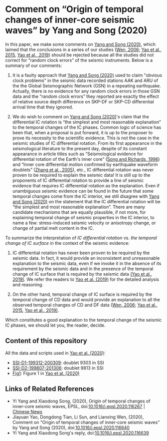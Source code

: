 # Comment on “Origin of temporal changes of inner-core seismic waves” by Yang and Song (2020)

In this paper, we make some comments on [Yang and Song (2020)](https://doi.org/10.1016/j.epsl.2020.116267), which laimed that the conclusions in a series of our studies ([Wen, 2006](https://doi.org/10.1126/science.1131692); [Yao et al., 2015](https://doi.org/10.1002/2015JB012339), [Yao et al., 2019](https://doi.org/10.1029/2019jb017532)) should be rejected because all the studies did not correct for “random clock errors” of the seismic instruments. Below is a summary of our comments:

1. It is a faulty approach that [Yang and Song (2020)](https://doi.org/10.1016/j.epsl.2020.116267) used to claim "obvious clock problems" in the seismic data recorded stations AAK and ARU of the the Global Seismographic Network (GSN) in a repeating earthquake. Actually, there is no evidence for any random clock errors in those GSN data and the “random clock errors” they reported are exactly the effect of relative source depth difference on SKP-DF or SKP-CD differential arrival time that they ignored.

2. We do wish to comment on [Yang and Song (2020)](https://doi.org/10.1016/j.epsl.2020.116267)'s claim that the differential IC rotation is “the simplest and most reasonable explanation” to the temporal changes of the IC phases. Common logic of science has been that, when a proposal is put forward, it is up to the proposer to prove its necessity to the scientific evidence. This is not the case in the seismic studies of IC differential rotation. From its first appearance in the seismological literature to the present day, despite of its constant appearance in article titles such as “Seismological evidence for differential rotation of the Earth's inner core” ([Song and Richards, 1996](https://doi.org/10.1038/382221a0)) and “Inner core differential motion confirmed by earthquake waveform doublets” ([Zhang et al., 2005](https://doi.org/10.1126/science.1113193)), etc., IC differential rotation was never proven to be required to explain the seismic data! It is still up to the proponents of IC differential rotation to provide a line of seismic evidence that requires IC differential rotation as the explanation. Even if unambiguous seismic evidence can be found in the future that some temporal changes come from the IC interior, we still disagree with [Yang and Song (2020)](https://doi.org/10.1016/j.epsl.2020.116267) on the statement that the IC differential rotation will be “the simplest and most reasonable explanation”. There are many candidate mechanisms that are equally plausible, if not more, for explaining temporal change of seismic properties in the IC interior, to name a few: stress-induced seismic velocity or anisotropy change, or change of partial melt content in the IC.


To summarize the interpretation of *IC differential rotation* vs. *the temporal change of IC surface* in the context of the seismic evidence:

1. IC differential rotation has never been proven to be required by the seismic data. In fact, it would provide an inconsistent and unreasonable explanation to the seismic data, even if we invoke it in the absence of its requirement by the seismic data and in the presence of the temporal change of IC surface that is required by the seismic data [(Yao et al., 2019)](https://doi.org/10.1029/2019jb017532). We refer the readers to [Yao et al. (2019)](https://doi.org/10.1029/2019jb017532) for the detailed analysis and reasoning.

2. On the other hand, temporal change of IC surface is required by the temporal change of CD data and would provide an explanation to all the observed temporal changes of CD and DF data ([Wen, 2006](https://doi.org/10.1126/science.1131692); [Yao et al., 2015](https://doi.org/10.1002/2015JB012339), [Yao et al., 2019)](https://doi.org/10.1029/2019jb017532).

Which constitutes a good explanation to the temporal change of the seismic IC phases, we should let you, the reader, decide.


## Content of this repository

All the data and scripts used in [Yao et al. (2020)](https://doi.org/10.1016/j.epsl.2020.116640):

- [SSI-D1-199312-200309](SSI-D1-199312-200309/): doublet 9303 in SSI
- [SSI-D2-199807-201306](SSI-D2-199807-201306/): doublet 9813 in SSI
- [Fig1](Fig1/): Figure 1 in [Yao et al. (2020)](https://doi.org/10.1016/j.epsl.2020.116640)


## Links of Related References

- Yi Yang and Xiaodong Song, (2020), Origin of temporal changes of inner-core seismic waves, EPSL, doi:[10.1016/j.epsl.2020.116267](https://doi.org/10.1016/j.epsl.2020.116267) | [Chinese News](https://sess.pku.edu.cn/xwzx/xydt/341787.htm?from=timeline&isappinstalled=0)
- Jiayuan Yao, Dongdong Tian, Li Sun, and Lianxing Wen, (2020), Comment on “Origin of temporal changes of inner-core seismic waves” by Yang and Song (2020), doi:[10.1016/j.epsl.2020.116640](https://doi.org/10.1016/j.epsl.2020.116640)
- Yi Yang and Xiaodong Song's reply, doi:[10.1016/j.epsl.2020.116639](https://doi.org/10.1016/j.epsl.2020.116639)
